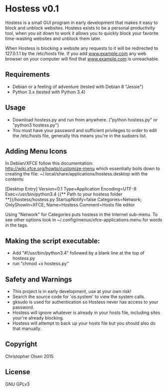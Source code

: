 # Hostess v0.1

Hostess is a small GUI program in early development that makes it easy to block and unblock websites.  Hostess exists to be a personal productivity tool, when you sit down to work it allows you to quickly block your favorite time-wasting websites and unblock them later.

When Hostess is blocking a website any requests to it will be redirected to 127.0.1.1 by the /etc/hosts file.  If you add www.example.com any web browser on your computer will find that www.example.com is unreachable.

## Requirements
* Debian or a feeling of adventure (tested with Debian 8 "Jessie")
* Python 3.x (tested with Python 3.4)

## Usage
* Download hostess.py and run from anywhere. ("python hostess.py" or "python3 hostess.py")
* You must have your password and sufficient privileges to order to edit the /etc/hosts file, generally this means you're in the sudoers list.

## Adding Menu Icons
In Debian/XFCE follow this documentation: http://wiki.xfce.org/howto/customize-menu which essentially boils down to creating the file: ~/.local/share/applications/hostess.desktop with the contents:

[Desktop Entry]
Version=0.1
Type=Application
Encoding=UTF-8
Exec=/usr/bin/python3.4 {{** Path to your hostess folder **}}/hostess/hostess.py
StartupNotify=false
Categories=Network;
OnlyShowIn=XFCE;
Name=Hostess
Comment=Hosts file editor

Using "Network" for Categories puts hostess in the Internet sub-menu.  To see other options look in ~/.config/menus/xfce-applications.menu for words in the <Category></Category> tags.

## Making the script executable:
* Add "#!/usr/bin/python3.4" followed by a blank line at the top of hostess.py
* run "chmod +x hostess.py"

## Safety and Warnings
* This project is in early development, use at your own risk!
* Search the source code for 'os.system' to view the system calls.
* gksudo is used for authentication so Hostess never has access to your password.
* Hostess will ignore whatever is already in your hosts file, including sites your're already blocking.
* Hostess will attempt to back up your hosts file but you should also do that manually.

## Copyright
Christopher Olsen 2015

## License
GNU GPLv3
